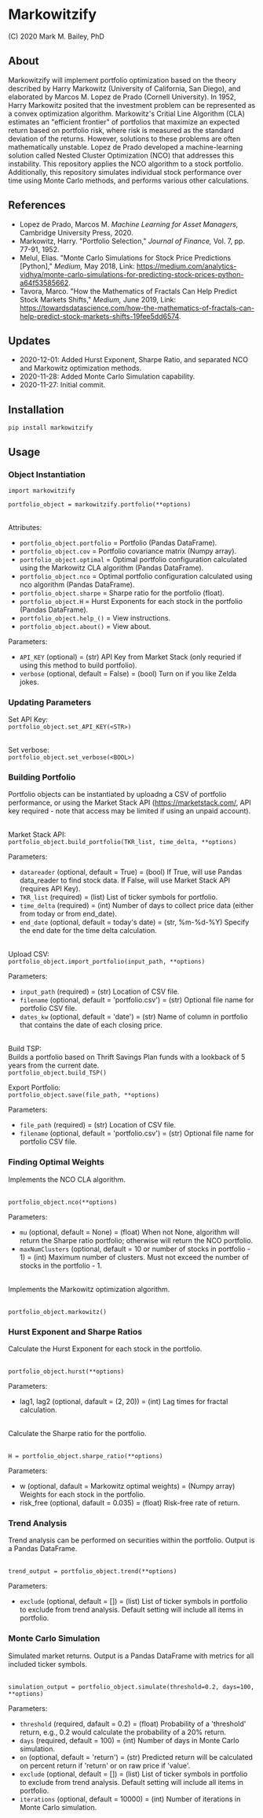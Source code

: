 # Markowitzify

(C) 2020 Mark M. Bailey, PhD

## About

Markowitzify will implement portfolio optimization based on the theory described by Harry Markowitz (University of California, San Diego), and elaborated by Marcos M. Lopez de Prado (Cornell University).  In 1952, Harry Markowitz posited that the investment problem can be represented as a convex optimization algorithm.  Markowitz's Critial Line Algorithm (CLA) estimates an "efficient frontier" of portfolios that maximize an expected return based on portfolio risk, where risk is measured as the standard deviation of the returns.  However, solutions to these problems are often mathematically unstable.  Lopez de Prado developed a machine-learning solution called Nested Cluster Optimization (NCO) that addresses this instability.  This repository applies the NCO algorithm to a stock portfolio.  Additionally, this repository simulates individual stock performance over time using Monte Carlo methods, and performs various other calculations.

## References
* Lopez de Prado, Marcos M. *Machine Learning for Asset Managers,* Cambridge University Press, 2020.
* Markowitz, Harry. "Portfolio Selection," *Journal of Finance,* Vol. 7, pp. 77-91, 1952.
* Melul, Elias. "Monte Carlo Simulations for Stock Price Predictions [Python]," *Medium,* May 2018, Link: https://medium.com/analytics-vidhya/monte-carlo-simulations-for-predicting-stock-prices-python-a64f53585662.
* Tavora, Marco. "How the Mathematics of Fractals Can Help Predict Stock Markets Shifts," *Medium,* June 2019, Link: https://towardsdatascience.com/how-the-mathematics-of-fractals-can-help-predict-stock-markets-shifts-19fee5dd6574.

## Updates
* 2020-12-01: Added Hurst Exponent, Sharpe Ratio, and separated NCO and Markowitz optimization methods.
* 2020-11-28: Added Monte Carlo Simulation capability.
* 2020-11-27: Initial commit.

## Installation
`pip install markowitzify`

## Usage

### Object Instantiation
`import markowitzify`<br>

`portfolio_object = markowitzify.portfolio(**options)`<br><br>

Attributes:<br>
* `portfolio_object.portfolio` = Portfolio (Pandas DataFrame).
* `portfolio_object.cov` = Portfolio covariance matrix (Numpy array).
* `portfolio_object.optimal` = Optimal portfolio configuration calculated using the Markowitz CLA algorithm (Pandas DataFrame).
* `portfolio_object.nco` = Optimal portfolio configuration calculated using nco algorithm (Pandas DataFrame).
* `portfolio_object.sharpe` = Sharpe ratio for the portfolio (float).
* `portfolio_object.H` = Hurst Exponents for each stock in the portfolio (Pandas DataFrame).
* `portfolio_object.help_()` = View instructions.
* `portfolio_object.about()` = View about.

Parameters:<br>
* `API_KEY` (optional) = (str) API Key from Market Stack (only requried if using this method to build portfolio).
* `verbose` (optional, default = False) = (bool) Turn on if you like Zelda jokes.

### Updating Parameters
Set API Key:<br>
`portfolio_object.set_API_KEY(<STR>)`<br><br>

Set verbose:<br>
`portfolio_object.set_verbose(<BOOL>)`<br>

### Building Portfolio
Portfolio objects can be instantiated by uploadng a CSV of portfolio performance, or using the Market Stack API (https://marketstack.com/, API key required - note that access may be limited if using an unpaid account).<br><br>

Market Stack API:<br>
`portfolio_object.build_portfolio(TKR_list, time_delta, **options)`<br>

Parameters:<br>
* `datareader` (optional, default = True) = (bool) If True, will use Pandas data_reader to find stock data.  If False, will use Market Stack API (requires API Key).
* `TKR_list` (required) = (list) List of ticker symbols for portfolio.
* `time_delta` (required) = (int) Number of days to collect price data (either from today or from end_date).
* `end_date` (optional, default = today's date) = (str, %m-%d-%Y) Specify the end date for the time delta calculation.<br><br>

Upload CSV:<br>
`portfolio_object.import_portfolio(input_path, **options)`<br>

Parameters:<br>
* `input_path` (required) = (str) Location of CSV file.
* `filename` (optional, default = 'portfolio.csv') = (str) Optional file name for portfolio CSV file.
* `dates_kw` (optional, default = 'date') = (str) Name of column in portfolio that contains the date of each closing price.<br><br>

Build TSP:<br>
Builds a portfolio based on Thrift Savings Plan funds with a lookback of 5 years from the current date.<br>
`portfolio_object.build_TSP()`<br>

Export Portfolio:<br>
`portfolio_object.save(file_path, **options)`<br>

Parameters:<br>
* `file_path` (required) = (str) Location of CSV file.
* `filename` (optional, default = 'portfolio.csv') = (str) Optional file name for portfolio CSV file.

### Finding Optimal Weights
Implements the NCO CLA algorithm.<br><br>

`portfolio_object.nco(**options)`<br>

Parameters:<br>
* `mu` (optional, default = None) = (float) When not None, algorithm will return the Sharpe ratio portfolio; otherwise will return the NCO portfolio.
* `maxNumClusters` (optional, default = 10 or number of stocks in portfolio - 1) = (int) Maximum number of clusters.  Must not exceed the number of stocks in the portfolio - 1.<br><br>

Implements the Markowitz optimization algorithm.<br><br>

`portfolio_object.markowitz()`

### Hurst Exponent and Sharpe Ratios
Calculate the Hurst Exponent for each stock in the portfolio.<br><br>

`portfolio_object.hurst(**options)`<br>

Parameters:<br>
* lag1, lag2 (optional, dafault = (2, 20)) = (int) Lag times for fractal calculation.<br><br>

Calculate the Sharpe ratio for the portfolio.<br><br>

`H = portfolio_object.sharpe_ratio(**options)`<br>

Parameters:<br>
* w (optional, dafault = Markowitz optimal weights) = (Numpy array) Weights for each stock in the portfolio.
* risk_free (optional, dafault = 0.035) = (float) Risk-free rate of return.

### Trend Analysis
Trend analysis can be performed on securities within the portfolio.  Output is a Pandas DataFrame.<br><br>

`trend_output = portfolio_object.trend(**options)`<br>

Parameters:<br>
* `exclude` (optional, default = []) = (list) List of ticker symbols in portfolio to exclude from trend analysis.  Default setting will include all items in portfolio.

### Monte Carlo Simulation
Simulated market returns.  Output is a Pandas DataFrame with metrics for all included ticker symbols.<br><br>

`simulation_output = portfolio_object.simulate(threshold=0.2, days=100, **options)`<br>

Parameters:<br>
* `threshold` (required, dafault = 0.2) = (float) Probability of a 'threshold' return, e.g., 0.2 would calculate the probability of a 20% return.
* `days` (required, default = 100) = (int) Number of days in Monte Carlo simulation.
* `on` (optional, default = 'return') = (str) Predicted return will be calculated on percent return if 'return' or on raw price if 'value'.
* `exclude` (optional, default = []) = (list) List of ticker symbols in portfolio to exclude from trend analysis.  Default setting will include all items in portfolio.
* `iterations` (optional, default = 10000) = (int) Number of iterations in Monte Carlo simulation.